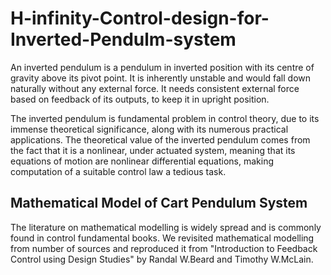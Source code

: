 # H-infinity-Control-design-for-Inverted-Pendulm-system
An inverted pendulum is a pendulum in inverted position with its centre of gravity above its pivot point.
It is inherently unstable and would fall down naturally without any external force. It needs consistent external force based
on feedback of its outputs, to keep it in upright position.

The inverted pendulum is fundamental problem in control theory, due to its immense theoretical significance, along with its numerous practical applications. The theoretical value of the inverted pendulum comes from the fact that it is a nonlinear, under actuated system, meaning that its equations of motion are nonlinear differential equations, making computation of a suitable control law a tedious task.

## Mathematical Model of Cart Pendulum System
The literature on mathematical modelling is widely spread and is commonly found in control fundamental books. We revisited mathematical modelling from number of sources and reproduced it from "Introduction to Feedback Control using Design Studies" by Randal W.Beard and Timothy W.McLain. 

